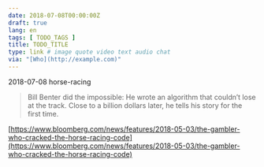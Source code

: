 ```yaml
---
date: 2018-07-08T00:00:00Z
draft: true
lang: en
tags: [ TODO_TAGS ]
title: TODO_TITLE
type: link # image quote video text audio chat
via: "[Who](http://example.com)"
---
```



2018-07-08 horse-racing


> Bill Benter did the impossible: He wrote an algorithm that couldn’t lose at the track. Close to a billion dollars later, he tells his story for the first time.

[https://www.bloomberg.com/news/features/2018-05-03/the-gambler-who-cracked-the-horse-racing-code](https://www.bloomberg.com/news/features/2018-05-03/the-gambler-who-cracked-the-horse-racing-code)

